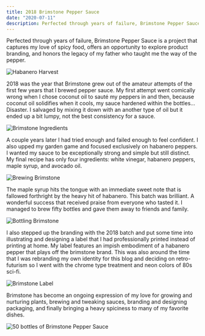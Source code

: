 ```yaml
---
title: 2018 Brimstone Pepper Sauce
date: "2020-07-11"
description: Perfected through years of failure, Brimstone Pepper Sauce is a project that captures my love of spicy food, offers an opportunity to explore product branding, and honors the legacy of my father who taught me the way of the pepper.
---
```


Perfected through years of failure, Brimstone Pepper Sauce is a project that captures my love of spicy food, offers an opportunity to explore product branding, and honors the legacy of my father who taught me the way of the pepper.

![Habanero Harvest](./20200711-garden.jpg)

2018 was the year that Brimstone grew out of the amateur attempts of the first few years that I brewed pepper sauce. My first attempt went comically wrong when I chose coconut oil to sauté my peppers in and then, because coconut oil solidifies when it cools, my sauce hardened within the bottles… Disaster. I salvaged by mixing it down with an another type of oil but it ended up a bit lumpy, not the best consistency for a sauce.

![Brimstone Ingredients](./20200711-ingredients.jpg)

A couple years later I had tried enough and failed enough to feel confident. I also upped my garden game and focused exclusively on habanero peppers. I wanted my sauce to be exceptionally strong and simple but still distinct. My final recipe has only four ingredients: white vinegar, habanero peppers, maple syrup, and avocado oil.

![Brewing Brimstone](./20200711-process.jpg)

The maple syrup hits the tongue with an immediate sweet note that is fallowed forthright by the heavy hit of habanero. This batch was brilliant. A wonderful success that received praise from everyone who tasted it. I managed to brew fifty bottles and gave them away to friends and family.

![Bottling Brimstone](./20200711-bottling.jpg)

I also stepped up the branding with the 2018 batch and put some time into illustrating and designing a label that I had professionally printed instead of printing at home. My label features an impish embodiment of a habanero pepper that plays off the brimstone brand. This was also around the time that I was rebranding my own identity for this blog and deciding on retro-futurism so I went with the chrome type treatment and neon colors of 80s sci-fi.

![Brimstone Label](./20200711-label.png)

Brimstone has become an ongoing expression of my love for growing and nurturing plants, brewing and tweaking sauces, branding and designing packaging, and finally bringing a heavy spiciness to many of my favorite dishes.

![50 bottles of Brimstone Pepper Sauce](./20200711-brimstone.jpg)
